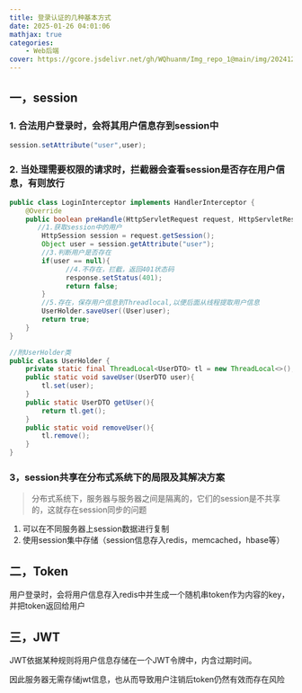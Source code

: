 ```yaml
---
title: 登录认证的几种基本方式
date: 2025-01-26 04:01:06
mathjax: true
categories: 
    - Web后端
cover: https://gcore.jsdelivr.net/gh/WQhuanm/Img_repo_1@main/img/202412222015910.png
---
```




## 一，session

### 1. 合法用户登录时，会将其用户信息存到session中 
~~~java
session.setAttribute("user",user);
~~~
### 2. 当处理需要权限的请求时，拦截器会查看session是否存在用户信息，有则放行

```java
public class LoginInterceptor implements HandlerInterceptor {
    @Override
    public boolean preHandle(HttpServletRequest request, HttpServletResponse response, Object handler) throws Exception {
       //1.获取session中的用户
        HttpSession session = request.getSession();
        Object user = session.getAttribute("user");
        //3.判断用户是否存在
        if(user == null){
              //4.不存在，拦截，返回401状态码
              response.setStatus(401);
              return false;
        }
        //5.存在，保存用户信息到Threadlocal,以便后面从线程提取用户信息
        UserHolder.saveUser((User)user);
        return true;
    }
}

//附UserHolder类
public class UserHolder {
    private static final ThreadLocal<UserDTO> tl = new ThreadLocal<>();
    public static void saveUser(UserDTO user){
        tl.set(user);
    }
    public static UserDTO getUser(){
        return tl.get();
    }
    public static void removeUser(){
        tl.remove();
    }
}
```

### 3，session共享在分布式系统下的局限及其解决方案
>分布式系统下，服务器与服务器之间是隔离的，它们的session是不共享的，这就存在session同步的问题

1. 可以在不同服务器上session数据进行复制
2. 使用session集中存储（session信息存入redis，memcached，hbase等）


## 二，Token
用户登录时，会将用户信息存入redis中并生成一个随机串token作为内容的key，并把token返回给用户

## 三，JWT
JWT依据某种规则将用户信息存储在一个JWT令牌中，内含过期时间。

因此服务器无需存储jwt信息，也从而导致用户注销后token仍然有效而存在风险